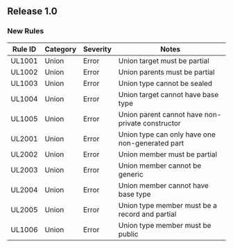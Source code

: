 ## Release 1.0

### New Rules

| Rule ID | Category | Severity | Notes                                            |
|---------|----------|----------|--------------------------------------------------|
| UL1001  | Union    | Error    | Union target must be partial                     |
| UL1002  | Union    | Error    | Union parents must be partial                    |
| UL1003  | Union    | Error    | Union type cannot be sealed                      |
| UL1004  | Union    | Error    | Union target cannot have base type               |
| UL1005  | Union    | Error    | Union parent cannot have non-private constructor |
| UL2001  | Union    | Error    | Union type can only have one non-generated part  |
| UL2002  | Union    | Error    | Union member must be partial                     |
| UL2003  | Union    | Error    | Union member cannot be generic                   |
| UL2004  | Union    | Error    | Union member cannot have base type               |
| UL2005  | Union    | Error    | Union type member must be a record and partial   |
| UL1006  | Union    | Error    | Union type member must be public                 |
